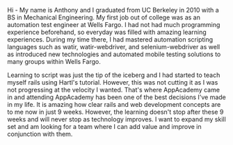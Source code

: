 Hi - My name is Anthony and I graduated from UC Berkeley in 2010 with a BS in Mechanical Engineering. My first job out of college was as an automation test engineer at Wells Fargo. I had not had much programming experience beforehand, so everyday was filled with amazing learning experiences. During my time there, I had mastered automation scripting languages such as watir, watir-webdriver, and selenium-webdriver as well as introduced new technologies and automated mobile testing solutions to many groups within Wells Fargo.

Learning to script was just the tip of the iceberg and I had started to teach myself rails using Hartl's tutorial. However, this was not cutting it as I was not progressing at the velocity I wanted. That's where AppAcademy came in and attending AppAcademy has been one of the best decisions I've made in my life. It is amazing how clear rails and web development concepts are to me now in just 9 weeks. 
However, the learning doesn't stop after these 9 weeks and will never stop as technology improves. I want to expand my skill set and am looking for a team where I can add value and improve in conjunction with them.